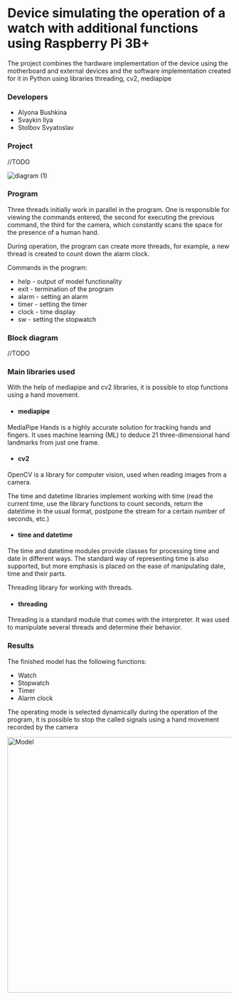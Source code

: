 # Device simulating the operation of a watch with additional functions using Raspberry Pi 3B+
The project combines the hardware implementation of the device using the motherboard and external devices and the software implementation created for it in Python using libraries
threading, cv2, mediapipe

### Developers
- Alyona Bushkina
- Svaykin Ilya
- Stolbov Svyatoslav

### Project
//TODO

![diagram (1)](https://user-images.githubusercontent.com/77066690/204109025-7471008a-0a2e-4d9a-8c22-44c97a398b85.jpg)

### Program

Three threads initially work in parallel in the program. One is responsible for viewing the commands entered, the second for executing the previous command, the third for the camera, which constantly scans the space for the presence of a human hand.

During operation, the program can create more threads, for example, a new thread is created to count down the alarm clock.

Commands in the program:
- help - output of model functionality
- exit - termination of the program
- alarm - setting an alarm
- timer - setting the timer
- clock - time display
- sw - setting the stopwatch

### Block diagram
//TODO

### Main libraries used
With the help of mediapipe and cv2 libraries, it is possible to stop functions using a hand movement.
- #### mediapipe
MediaPipe Hands is a highly accurate solution for tracking hands and fingers. It uses machine learning (ML) to deduce 21 three-dimensional hand landmarks from just one frame.

- #### cv2
OpenCV is a library for computer vision, used when reading images from a camera.

The time and datetime libraries implement working with time (read the current time, use the library functions to count seconds, return the date\time in the usual format, postpone the stream for a certain number of seconds, etc.)
- #### time and datetime
The time and datetime modules provide classes for processing time and date in different ways. The standard way of representing time is also supported, but more emphasis is placed on the ease of manipulating date, time and their parts.


Threading library for working with threads.
- #### threading
Threading is a standard module that comes with the interpreter. It was used to manipulate several threads and determine their behavior.

### Results
The finished model has the following functions:
- Watch
- Stopwatch
- Timer
- Alarm clock 

The operating mode is selected dynamically during the operation of the program, it is possible to stop the called signals using a hand movement recorded by the camera

<img width="573" alt="Model" src="https://user-images.githubusercontent.com/77066690/204108803-c2dfd9d7-72f0-4dc3-8288-27fc201ba913.png">

